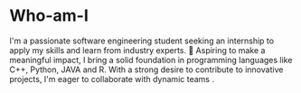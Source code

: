 # Who-am-I
I'm a passionate software engineering student seeking an internship to apply my skills and learn from industry experts. 💼 Aspiring to make a meaningful impact, I bring a solid foundation in programming languages like C++, Python, JAVA and R.  With a strong desire to contribute to innovative projects, I'm eager to collaborate with dynamic teams .
